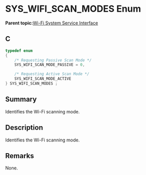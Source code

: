 # SYS\_WIFI\_SCAN\_MODES Enum

**Parent topic:**[Wi-Fi System Service Interface](GUID-B9C73D51-5039-4573-A452-176603C18703.md)

## C

```c
typedef enum 
{
    /* Requesting Passive Scan Mode */
    SYS_WIFI_SCAN_MODE_PASSIVE = 0,

    /* Requesting Active Scan Mode */
    SYS_WIFI_SCAN_MODE_ACTIVE
} SYS_WIFI_SCAN_MODES ;

```

## Summary

Identifies the Wi-Fi scanning mode.

## Description

Identifies the Wi-Fi scanning mode.

## Remarks

None.

